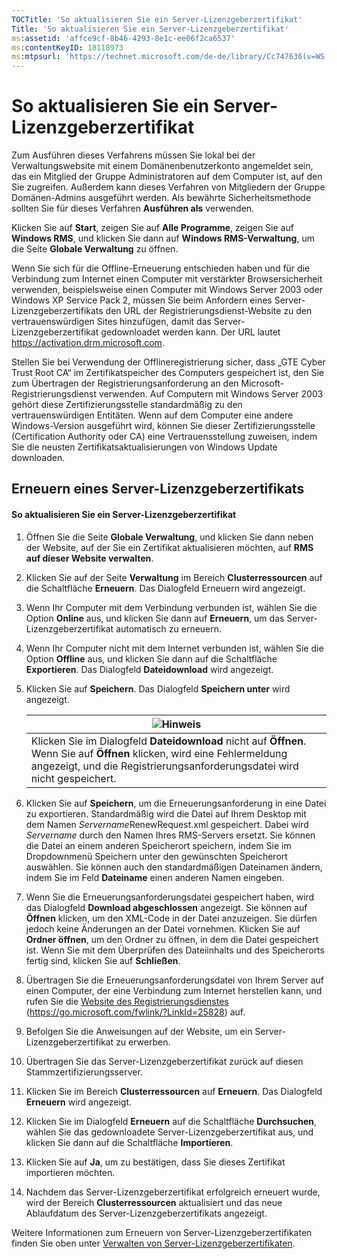 ```yaml
---
TOCTitle: 'So aktualisieren Sie ein Server-Lizenzgeberzertifikat'
Title: 'So aktualisieren Sie ein Server-Lizenzgeberzertifikat'
ms:assetid: 'affce9cf-8b46-4293-8e1c-ee06f2ca6537'
ms:contentKeyID: 18118973
ms:mtpsurl: 'https://technet.microsoft.com/de-de/library/Cc747636(v=WS.10)'
---
```


So aktualisieren Sie ein Server-Lizenzgeberzertifikat
=====================================================

Zum Ausführen dieses Verfahrens müssen Sie lokal bei der Verwaltungswebsite mit einem Domänenbenutzerkonto angemeldet sein, das ein Mitglied der Gruppe Administratoren auf dem Computer ist, auf den Sie zugreifen. Außerdem kann dieses Verfahren von Mitgliedern der Gruppe Domänen-Admins ausgeführt werden. Als bewährte Sicherheitsmethode sollten Sie für dieses Verfahren **Ausführen als** verwenden.

Klicken Sie auf **Start**, zeigen Sie auf **Alle Programme**, zeigen Sie auf **Windows RMS**, und klicken Sie dann auf **Windows RMS-Verwaltung**, um die Seite **Globale Verwaltung** zu öffnen.

Wenn Sie sich für die Offline-Erneuerung entschieden haben und für die Verbindung zum Internet einen Computer mit verstärkter Browsersicherheit verwenden, beispielsweise einen Computer mit Windows Server 2003 oder Windows XP Service Pack 2, müssen Sie beim Anfordern eines Server-Lizenzgeberzertifikats den URL der Registrierungsdienst-Website zu den vertrauenswürdigen Sites hinzufügen, damit das Server-Lizenzgeberzertifikat gedownloadet werden kann. Der URL lautet https://activation.drm.microsoft.com.

Stellen Sie bei Verwendung der Offlineregistrierung sicher, dass „GTE Cyber Trust Root CA“ im Zertifikatspeicher des Computers gespeichert ist, den Sie zum Übertragen der Registrierungsanforderung an den Microsoft-Registrierungsdienst verwenden. Auf Computern mit Windows Server 2003 gehört diese Zertifizierungsstelle standardmäßig zu den vertrauenswürdigen Entitäten. Wenn auf dem Computer eine andere Windows-Version ausgeführt wird, können Sie dieser Zertifizierungsstelle (Certification Authority oder CA) eine Vertrauensstellung zuweisen, indem Sie die neusten Zertifikatsaktualisierungen von Windows Update downloaden.

Erneuern eines Server-Lizenzgeberzertifikats
--------------------------------------------

#### So aktualisieren Sie ein Server-Lizenzgeberzertifikat

1.  Öffnen Sie die Seite **Globale Verwaltung**, und klicken Sie dann neben der Website, auf der Sie ein Zertifikat aktualisieren möchten, auf **RMS auf dieser Website verwalten**.

2.  Klicken Sie auf der Seite **Verwaltung** im Bereich **Clusterressourcen** auf die Schaltfläche **Erneuern**. Das Dialogfeld Erneuern wird angezeigt.

3.  Wenn Ihr Computer mit dem Verbindung verbunden ist, wählen Sie die Option **Online** aus, und klicken Sie dann auf **Erneuern**, um das Server-Lizenzgeberzertifikat automatisch zu erneuern.

4.  Wenn Ihr Computer nicht mit dem Internet verbunden ist, wählen Sie die Option **Offline** aus, und klicken Sie dann auf die Schaltfläche **Exportieren**. Das Dialogfeld **Dateidownload** wird angezeigt.

5.  Klicken Sie auf **Speichern**. Das Dialogfeld **Speichern unter** wird angezeigt.

    | ![](images/Cc747636.note(WS.10).gif)Hinweis                                                                                                                              |
    |-------------------------------------------------------------------------------------------------------------------------------------------------------------------------------------------------------|
    | Klicken Sie im Dialogfeld **Dateidownload** nicht auf **Öffnen**. Wenn Sie auf **Öffnen** klicken, wird eine Fehlermeldung angezeigt, und die Registrierungsanforderungsdatei wird nicht gespeichert. |

6.  Klicken Sie auf **Speichern**, um die Erneuerungsanforderung in eine Datei zu exportieren. Standardmäßig wird die Datei auf Ihrem Desktop mit dem Namen *Servername*RenewRequest.xml gespeichert. Dabei wird *Servername* durch den Namen Ihres RMS-Servers ersetzt. Sie können die Datei an einem anderen Speicherort speichern, indem Sie im Dropdownmenü Speichern unter den gewünschten Speicherort auswählen. Sie können auch den standardmäßigen Dateinamen ändern, indem Sie im Feld **Dateiname** einen anderen Namen eingeben.

7.  Wenn Sie die Erneuerungsanforderungsdatei gespeichert haben, wird das Dialogfeld **Download abgeschlossen** angezeigt. Sie können auf **Öffnen** klicken, um den XML-Code in der Datei anzuzeigen. Sie dürfen jedoch keine Änderungen an der Datei vornehmen. Klicken Sie auf **Ordner öffnen**, um den Ordner zu öffnen, in dem die Datei gespeichert ist. Wenn Sie mit dem Überprüfen des Dateiinhalts und des Speicherorts fertig sind, klicken Sie auf **Schließen**.

8.  Übertragen Sie die Erneuerungsanforderungsdatei von Ihrem Server auf einen Computer, der eine Verbindung zum Internet herstellen kann, und rufen Sie die [Website des Registrierungsdienstes]() (https://go.microsoft.com/fwlink/?LinkId=25828) auf.

9.  Befolgen Sie die Anweisungen auf der Website, um ein Server-Lizenzgeberzertifikat zu erwerben.

10. Übertragen Sie das Server-Lizenzgeberzertifikat zurück auf diesen Stammzertifizierungsserver.

11. Klicken Sie im Bereich **Clusterressourcen** auf **Erneuern**. Das Dialogfeld **Erneuern** wird angezeigt.

12. Klicken Sie im Dialogfeld **Erneuern** auf die Schaltfläche **Durchsuchen**, wählen Sie das gedownloadete Server-Lizenzgeberzertifikat aus, und klicken Sie dann auf die Schaltfläche **Importieren**.

13. Klicken Sie auf **Ja**, um zu bestätigen, dass Sie dieses Zertifikat importieren möchten.

14. Nachdem das Server-Lizenzgeberzertifikat erfolgreich erneuert wurde, wird der Bereich **Clusterressourcen** aktualisiert und das neue Ablaufdatum des Server-Lizenzgeberzertifikats angezeigt.

Weitere Informationen zum Erneuern von Server-Lizenzgeberzertifikaten finden Sie oben unter [Verwalten von Server-Lizenzgeberzertifikaten](https://technet.microsoft.com/549979ad-13ee-4abc-8281-3e002a5a9561).